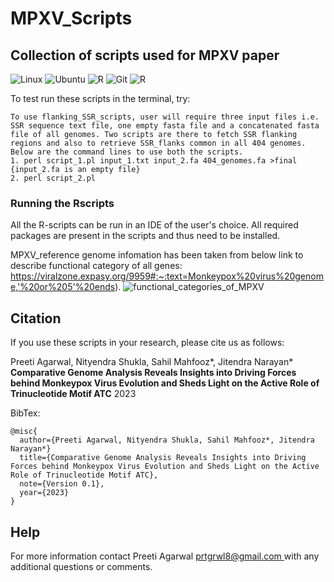 # MPXV_Scripts

## Collection of scripts used for MPXV paper

![Linux](https://img.shields.io/badge/Linux-C51A4A?style=for-the-badge&logo=linux&logoColor=black)
![Ubuntu](https://img.shields.io/badge/Ubuntu-E95420?style=for-the-badge&logo=ubuntu&logoColor=white)
![R](https://img.shields.io/badge/R-Language-%23276DC3.svg?style=for-the-badge&logo=r&logoColor=white)
![Git](https://img.shields.io/badge/git-%23F05033.svg?style=for-the-badge&logo=git&logoColor=white)
![R](https://img.shields.io/badge/Be-Safe-E5320?style=for-the-badge&logo=love&logoColor=white)
  
To test run these scripts in the terminal, try:

```
To use flanking_SSR_scripts, user will require three input files i.e. SSR sequence text file, one empty fasta file and a concatenated fasta file of all genomes. Two scripts are there to fetch SSR flanking regions and also to retrieve SSR_flanks common in all 404 genomes. Below are the command lines to use both the scripts.
1. perl script_1.pl input_1.txt input_2.fa 404_genomes.fa >final   {input_2.fa is an empty file}
2. perl script_2.pl
```

### Running the Rscripts
All the R-scripts can be run in an IDE of the user's choice. All required packages are present in the scripts and thus need to be installed. 

MPXV_reference genome infomation has been taken from below link to describe functional category of all genes:
https://viralzone.expasy.org/9959#:~:text=Monkeypox%20virus%20genome,'%20or%205'%20ends). 
![functional_categories_of_MPXV](https://github.com/PRTGRWL/MPXV_Scripts/assets/85573898/0ebe6c37-f2d8-4da9-9651-e4764ed900f5)


## Citation

If you use these scripts in your research, please cite us as follows:

  Preeti Agarwal, Nityendra Shukla, Sahil Mahfooz*, Jitendra Narayan* **Comparative Genome Analysis Reveals Insights into Driving Forces behind Monkeypox Virus Evolution and Sheds Light on the Active Role of Trinucleotide Motif ATC** 2023

BibTex:

```
@misc{
  author={Preeti Agarwal, Nityendra Shukla, Sahil Mahfooz*, Jitendra Narayan*}
  title={Comparative Genome Analysis Reveals Insights into Driving Forces behind Monkeypox Virus Evolution and Sheds Light on the Active Role of Trinucleotide Motif ATC},
  note={Version 0.1},
  year={2023}
}
```

## Help
For more information contact Preeti Agarwal [prtgrwl8@gmail.com ](mailto:prtgrwl8@gmail.com ) with any additional questions or comments.
